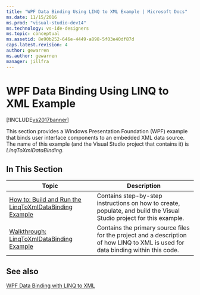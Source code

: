 ```yaml
---
title: "WPF Data Binding Using LINQ to XML Example | Microsoft Docs"
ms.date: 11/15/2016
ms.prod: "visual-studio-dev14"
ms.technology: vs-ide-designers
ms.topic: conceptual
ms.assetid: 8e90b252-646e-4449-a898-5f03e40df87d
caps.latest.revision: 4
author: gewarren
ms.author: gewarren
manager: jillfra
---
```

# WPF Data Binding Using LINQ to XML Example
[!INCLUDE[vs2017banner](../includes/vs2017banner.md)]

This section provides a Windows Presentation Foundation (WPF) example that binds user interface components to an embedded XML data source. The name of this example (and the Visual Studio project that contains it) is *LinqToXmlDataBinding*.  
  
## In This Section  
  
|Topic|Description|  
|-----------|-----------------|  
|[How to: Build and Run the LinqToXmlDataBinding Example](../designers/how-to-build-and-run-the-linqtoxmldatabinding-example.md)|Contains step-by-step instructions on how to create, populate, and build the Visual Studio project for this example.|  
|[Walkthrough: LinqToXmlDataBinding Example](../designers/walkthrough-linqtoxmldatabinding-example.md)|Contains the primary source files for the project and a description of how LINQ to XML is used for data binding within this code.|  
  
## See also  
 [WPF Data Binding with LINQ to XML](../designers/wpf-data-binding-with-linq-to-xml.md)
